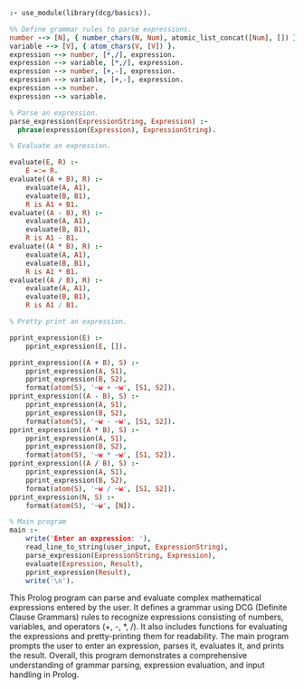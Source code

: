 ```prolog
:- use_module(library(dcg/basics)).

%% Define grammar rules to parse expressions.
number --> [N], { number_chars(N, Num), atomic_list_concat([Num], []) }.
variable --> [V], { atom_chars(V, [V]) }.
expression --> number, [*,/], expression.
expression --> variable, [*,/], expression.
expression --> number, [+,-], expression.
expression --> variable, [+,-], expression.
expression --> number.
expression --> variable.

% Parse an expression.
parse_expression(ExpressionString, Expression) :-
  phrase(expression(Expression), ExpressionString).

% Evaluate an expression.

evaluate(E, R) :-
    E =:= R.
evaluate((A + B), R) :-
    evaluate(A, A1),
    evaluate(B, B1),
    R is A1 + B1.
evaluate((A - B), R) :-
    evaluate(A, A1),
    evaluate(B, B1),
    R is A1 - B1.
evaluate((A * B), R) :-
    evaluate(A, A1),
    evaluate(B, B1),
    R is A1 * B1.
evaluate((A / B), R) :-
    evaluate(A, A1),
    evaluate(B, B1),
    R is A1 / B1.

% Pretty print an expression.

pprint_expression(E) :-
    pprint_expression(E, []).

pprint_expression((A + B), S) :-
    pprint_expression(A, S1),
    pprint_expression(B, S2),
    format(atom(S), '~w + ~w', [S1, S2]).
pprint_expression((A - B), S) :-
    pprint_expression(A, S1),
    pprint_expression(B, S2),
    format(atom(S), '~w - ~w', [S1, S2]).
pprint_expression((A * B), S) :-
    pprint_expression(A, S1),
    pprint_expression(B, S2),
    format(atom(S), '~w * ~w', [S1, S2]).
pprint_expression((A / B), S) :-
    pprint_expression(A, S1),
    pprint_expression(B, S2),
    format(atom(S), '~w / ~w', [S1, S2]).
pprint_expression(N, S) :-
    format(atom(S), '~w', [N]).

% Main program
main :-
    write('Enter an expression: '),
    read_line_to_string(user_input, ExpressionString),
    parse_expression(ExpressionString, Expression),
    evaluate(Expression, Result),
    pprint_expression(Result),
    write('\n').
```

This Prolog program can parse and evaluate complex mathematical expressions entered by the user. It defines a grammar using DCG (Definite Clause Grammars) rules to recognize expressions consisting of numbers, variables, and operators (+, -, *, /). It also includes functions for evaluating the expressions and pretty-printing them for readability. The main program prompts the user to enter an expression, parses it, evaluates it, and prints the result. Overall, this program demonstrates a comprehensive understanding of grammar parsing, expression evaluation, and input handling in Prolog.